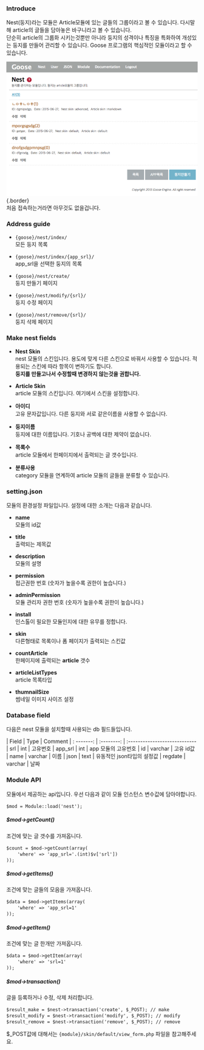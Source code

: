 ### Introduce
Nest(둥지)라는 모듈은 Article모듈에 있는 글들의 그룹이라고 볼 수 있습니다. 다시말해 article의 글들을 담아놓은 바구니라고 볼 수 있습니다.  
단순히 article의 그룹화 시키는것뿐만 아니라 둥지의 성격이나 특징을 특화하여 개성있는 둥지를 만들어 관리할 수 있습니다. Goose 프로그램의 핵심적인 모듈이라고 할 수 있습니다.

![nest index page](./assets/page-001.png) {.border}  
처음 접속하는거라면 아무것도 없을겁니다.


### Address guide
* `{goose}/nest/index/`  
모든 둥지 목록

* `{goose}/nest/index/{app_srl}/`  
app_srl을 선택한 둥지의 목록

* `{goose}/nest/create/`  
둥지 만들기 페이지

* `{goose}/nest/modify/{srl}/`  
둥지 수정 페이지

* `{goose}/nest/remove/{srl}/`  
둥지 삭제 페이지


### Make nest fields
* __Nest Skin__  
nest 모듈의 스킨입니다. 용도에 맞게 다른 스킨으로 바꿔서 사용할 수 있습니다. 적용되는 스킨에 따라 항목이 변하기도 합니다.  
__둥지를 만들고나서 수정할때 변경하지 않는것을 권합니다.__

* __Article Skin__  
article 모듈의 스킨입니다. 여기에서 스킨을 설정합니다.

* __아이디__  
고유 문자값입니다. 다른 둥지와 서로 같은이름을 사용할 수 없습니다.

* __둥지이름__  
둥지에 대한 이름입니다. 기호나 공백에 대한 제약이 없습니다.

* __목록수__  
article 모듈에서 한페이지에서 출력되는 글 갯수입니다.

* __분류사용__  
category 모듈을 연계하여 article 모듈의 글들을 분류할 수 있습니다.


### setting.json
모듈의 환경설정 파일입니다. 설정에 대한 소개는 다음과 같습니다.

* __name__  
모듈의 id값

* __title__  
출력되는 제목값

* __description__  
모듈의 설명

* __permission__  
접근권한 번호 (숫자가 높을수록 권한이 높습니다.)

* __adminPermission__  
모듈 관리자 권한 번호 (숫자가 높을수록 권한이 높습니다.)

* __install__  
인스톨이 필요한 모듈인지에 대한 유무를 정합니다.

* __skin__  
다른형태로 목록이나 폼 페이지가 출력되는 스킨값

* __countArticle__  
한페이지에 출력되는 __article__ 갯수

* __articleListTypes__  
article 목록타입

* __thumnailSize__  
썸네일 이미지 사이즈 설정


### Database field
다음은 nest 모듈을 설치할때 사용되는 db 필드들입니다.

| Field      | Type       | Comment
| : -------: | :--------: | :----------------------------
| srl        | int        | 고유번호
| app_srl    | int        | app 모듈의 고유번호
| id         | varchar    | 고유 id값
| name       | varchar    | 이름
| json       | text       | 유동적인 json타입의 설정값
| regdate    | varchar    | 날짜


### Module API
모듈에서 제공하는 api입니다. 우선 다음과 같이 모듈 인스턴스 변수값에 담아야합니다.
```
$mod = Module::load('nest');
```

##### $mod->getCount()  
조건에 맞는 글 갯수를 가져옵니다.  
```
$count = $mod->getCount(array(
	'where' => 'app_srl='.(int)$v['srl'])
));
```

##### $mod->getItems()  
조건에 맞는 글들의 모음을 가져옵니다.
```
$data = $mod->getItems(array(
	'where' => 'app_srl=1'
));
```

##### $mod->getItem()  
조건에 맞는 글 한개만 가져옵니다.
```
$data = $mod->getItem(array(
	'where' => 'srl=1'
));
```

##### $mod->transaction()  
글을 등록하거나 수정, 삭제 처리합니다.
```
$result_make = $nest->transaction('create', $_POST); // make
$result_modify = $nest->transaction('modify', $_POST); // modify
$result_remove = $nest->transaction('remove', $_POST); // remove
```  
$\_POST값에 대해서는 `{module}/skin/default/view_form.php` 파일을 참고해주세요.